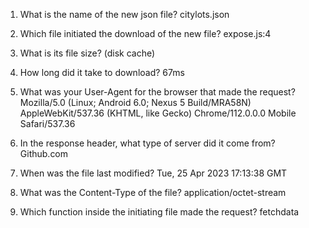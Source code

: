 1. What is the name of the new json file?
citylots.json

2. Which file initiated the download of the new file?
expose.js:4

3. What is its file size?
(disk cache)

4. How long did it take to download?
67ms

5. What was your User-Agent for the browser that made the request?
Mozilla/5.0 (Linux; Android 6.0; Nexus 5 Build/MRA58N) AppleWebKit/537.36 (KHTML, like Gecko) Chrome/112.0.0.0 Mobile Safari/537.36

6. In the response header, what type of server did it come from?
Github.com

7. When was the file last modified?
Tue, 25 Apr 2023 17:13:38 GMT

8. What was the Content-Type of the file?
application/octet-stream

9. Which function inside the initiating file made the request?
fetchdata
